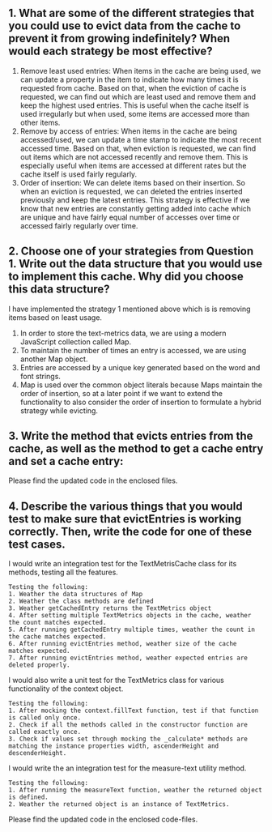 ## 1. What are some of the different strategies that you could use to evict data from the cache to prevent it from growing indefinitely? When would each strategy be most effective?

1. Remove least used entries: When items in the cache are being used, we can update a property in the item to indicate how many times it is requested from cache. Based on that, when the eviction of cache is requested, we can find out which are least used and remove them and keep the highest used entries. This is useful when the cache itself is used irregularly but when used, some items are accessed more than other items.
2. Remove by access of entries: When items in the cache are being accessed/used, we can update a time stamp to indicate the most recent accessed time. Based on that, when eviction is requested, we can find out items which are not accessed recently and remove them. This is especially useful when items are accessed at different rates but the cache itself is used fairly regularly.
3. Order of insertion: We can delete items based on their insertion. So when an eviction is requested, we can deleted the entries inserted previously and keep the latest entries. This strategy is effective if we know that new entries are constantly getting added into cache which are unique and have fairly equal number of accesses over time or accessed fairly regularly over time.

## 2. Choose one of your strategies from Question 1. Write out the data structure that you would use to implement this cache. Why did you choose this data structure?

I have implemented the strategy 1 mentioned above which is is removing items based on least usage. 
1. In order to store the text-metrics data, we are using a modern JavaScript collection called Map.
2. To maintain the number of times an entry is accessed, we are using another Map object.
3. Entries are accessed by a unique key generated based on the word and font strings.
4. Map is used over the common object literals because Maps maintain the order of insertion, so at a later point if we want to extend the functionality to also consider the order of insertion to formulate a hybrid strategy while evicting.

## 3. Write the method that evicts entries from the cache, as well as the method to get a cache entry and set a cache entry:

Please find the updated code in the enclosed files.

## 4. Describe the various things that you would test to make sure that evictEntries is working correctly. Then, write the code for one of these test cases.

I would write an integration test for the TextMetrisCache class for its methods, testing all the features.

    Testing the following:
    1. Weather the data structures of Map
    2. Weather the class methods are defined
    3. Weather getCachedEntry returns the TextMetrics object
    4. After setting multiple TextMetrics objects in the cache, weather the count matches expected.
    5. After running getCachedEntry multiple times, weather the count in the cache matches expected.
    6. After running evictEntries method, weather size of the cache matches expected.
    7. After running evictEntries method, weather expected entries are deleted properly.

I would also write a unit test for the TextMetrics class for various functionality of the context object.

    Testing the following:
    1. After mocking the context.fillText function, test if that function is called only once.
    2. Check if all the methods called in the constructor function are called exactly once.
    3. Check if values set through mocking the _calculate* methods are matching the instance properties width, ascenderHeight and descenderHeight.

I would write the an integration test for the measure-text utility method.
    
    Testing the following:
    1. After running the measureText function, weather the returned object is defined.
    2. Weather the returned object is an instance of TextMetrics.

Please find the updated code in the enclosed code-files.